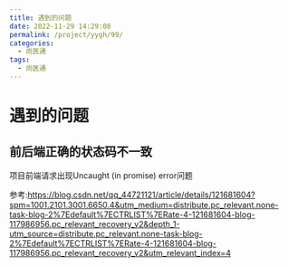 ```yaml
---
title: 遇到的问题
date: 2022-11-29 14:29:08
permalink: /project/yygh/99/
categories:
  - 尚医通
tags:
  - 尚医通
---
```


# 遇到的问题

## 前后端正确的状态码不一致

项目前端请求出现Uncaught (in promise) error问题

参考:https://blog.csdn.net/qq_44721121/article/details/121681604?spm=1001.2101.3001.6650.4&utm_medium=distribute.pc_relevant.none-task-blog-2%7Edefault%7ECTRLIST%7ERate-4-121681604-blog-117986956.pc_relevant_recovery_v2&depth_1-utm_source=distribute.pc_relevant.none-task-blog-2%7Edefault%7ECTRLIST%7ERate-4-121681604-blog-117986956.pc_relevant_recovery_v2&utm_relevant_index=4